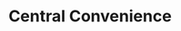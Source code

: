 ---
title: "Central Convenience"
url: /davao-city/central-convenience-narra-street/
shop: convenience
---